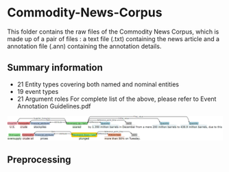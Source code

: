 # Commodity-News-Corpus

This folder contains the raw files of the Commodity News Corpus, which is made up of a pair of files : a text file (.txt) containing the news article and a annotation file (.ann) containing the annotation details.

## Summary information
- 21 Entity types covering both named and nominal entities
- 19 event types
- 21 Argument roles 
For complete list of the above, please refer to Event Annotation Guidelines.pdf

![Annotation](brat_annotation.png)




## Preprocessing
